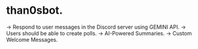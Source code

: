 # than0sbot.

-> Respond to user messages in the Discord server using GEMINI API.
-> Users should be able to create polls.
-> AI-Powered Summaries.
-> Custom Welcome Messages.
